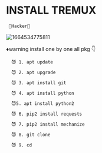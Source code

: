 # INSTALL TREMUX 
     👾Hacker👾
![1664534775811](https://user-images.githubusercontent.com/88341460/193254090-34c900fe-179b-4ccf-840c-c87f93cb2f07.jpg)

♦warning install one by one all pkg 👇
    
      😈 1. apt update
       
      😈 2. apt upgrade
       
      😈 3. apt install git
       
      😈 4. apt install python
       
      😈5. apt install python2
       
      😈 6. pip2 install requests
       
      😈 7. pip2 install mechanize
       
      😈 8. git clone 
      
      😈 9. cd 

